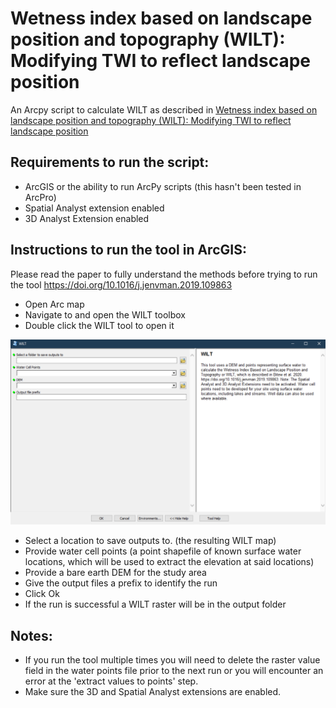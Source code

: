 # Wetness index based on landscape position and topography (WILT): Modifying TWI to reflect landscape position

An Arcpy script to calculate WILT as described in [Wetness index based on landscape position and topography (WILT): Modifying TWI to reflect landscape position](https://doi.org/10.1016/j.jenvman.2019.109863)

## Requirements to run the script:

+ ArcGIS or the ability to run ArcPy scripts (this hasn't been tested in ArcPro)
+ Spatial Analyst extension enabled
+ 3D Analyst Extension enabled

## Instructions to run the tool in ArcGIS:

Please read the paper to fully understand the methods before trying to run the tool https://doi.org/10.1016/j.jenvman.2019.109863

+ Open Arc map
+ Navigate to and open the WILT toolbox
+ Double click the WILT tool to open it

<img src="./WILT_tool.png" width="800">

+ Select a location to save outputs to. (the resulting WILT map)
+ Provide water cell points (a point shapefile of known surface water locations, which will be used to extract the elevation at said locations)
+ Provide a bare earth DEM for the study area
+ Give the output files a prefix to identify the run
+ Click Ok
+ If the run is successful a WILT raster will be in the output folder

## Notes:

+ If you run the tool multiple times you will need to delete the raster value field in the water points file prior to the next run or you will encounter an error at the 'extract values to points' step.
+ Make sure the 3D and Spatial Analyst extensions are enabled.
